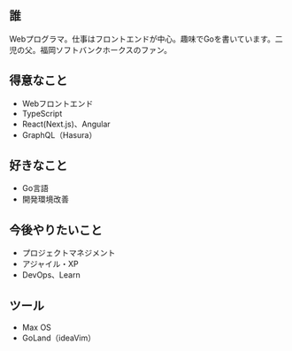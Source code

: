 ## 誰

Webプログラマ。仕事はフロントエンドが中心。趣味でGoを書いています。二児の父。福岡ソフトバンクホークスのファン。

## 得意なこと

- Webフロントエンド
- TypeScript
- React(Next.js)、Angular
- GraphQL（Hasura）

## 好きなこと

- Go言語
- 開発環境改善

## 今後やりたいこと

- プロジェクトマネジメント
- アジャイル・XP
- DevOps、Learn

## ツール

- Max OS
- GoLand（ideaVim）
